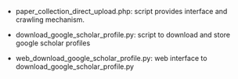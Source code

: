 * paper_collection_direct_upload.php: script provides interface and
  crawling mechanism. 

* download_google_scholar_profile.py: script to download and store google
 scholar profiles

* web_download_google_scholar_profile.py: web interface to download_google_scholar_profile.py
